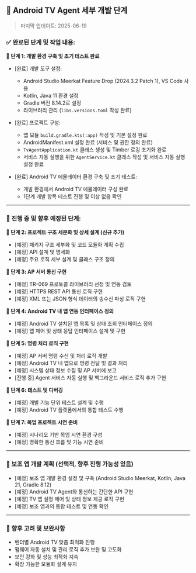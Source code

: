 ## 🚩 Android TV Agent 세부 개발 단계

> 마지막 업데이트: 2025-06-19

### ✅ 완료된 단계 및 작업 내용:

**🔸 단계 1: 개발 환경 구축 및 초기 테스트 완료**

* [완료] 개발 도구 설정:

  * Android Studio Meerkat Feature Drop (2024.3.2 Patch 1), VS Code 사용
  * Kotlin, Java 11 환경 설정
  * Gradle 버전 8.14.2로 설정
  * 라이브러리 관리 (`libs.versions.toml` 작성 완료)

* [완료] 프로젝트 구성:

  * 앱 모듈 `build.gradle.kts(:app)` 작성 및 기본 설정 완료
  * AndroidManifest.xml 설정 완료 (서비스 및 권한 정의 완료)
  * `TvAgentApplication.kt` 클래스 생성 및 Timber 로깅 초기화 완료
  * 서비스 자동 실행을 위한 `AgentService.kt` 클래스 작성 및 서비스 자동 실행 설정 완료

* [완료] Android TV 에뮬레이터 환경 구축 및 초기 테스트:

  * 개발 환경에서 Android TV 에뮬레이터 구성 완료
  * 1단계 개발 항목 테스트 진행 및 이상 없음 확인

---

### 🚧 진행 중 및 향후 예정된 단계:

**🔸 단계 2: 프로젝트 구조 세분화 및 상세 설계 (신규 추가)**

* [예정] 패키지 구조 세부화 및 코드 모듈화 계획 수립
* [예정] API 설계 및 명세화
* [예정] 주요 로직 세부 설계 및 클래스 구조 정의

**🔸 단계 3: AP 서버 통신 구현**

* [예정] TR-069 프로토콜 라이브러리 선정 및 연동 검토
* [예정] HTTPS REST API 통신 로직 구현
* [예정] XML 또는 JSON 형식 데이터의 송수신 파싱 로직 구현

**🔸 단계 4: Android TV 내 앱 연동 인터페이스 정의**

* [예정] Android TV 설치된 앱 목록 및 상태 조회 인터페이스 정의
* [예정] 앱 제어 및 상태 응답 인터페이스 설계 및 구현

**🔸 단계 5: 명령 처리 로직 구현**

* [예정] AP 서버 명령 수신 및 처리 로직 개발
* [예정] Android TV 내 앱으로 명령 전달 및 결과 처리
* [예정] 시스템 상태 정보 수집 및 AP 서버에 보고
* [진행 중] Agent 서비스 자동 실행 및 백그라운드 서비스 로직 추가 구현

**🔸 단계 6: 테스트 및 디버깅**

* [예정] 개별 기능 단위 테스트 설계 및 수행
* [예정] Android TV 플랫폼에서의 통합 테스트 수행

**🔸 단계 7: 목업 프로젝트 시연 준비**

* [예정] 시나리오 기반 목업 시연 환경 구성
* [예정] 명확한 통신 흐름 및 기능 시연 준비

---

### 📌 보조 앱 개발 계획 (선택적, 향후 진행 가능성 있음)

* [예정] 보조 앱 개발 환경 설정 및 구축 (Android Studio Meerkat, Kotlin, Java 21, Gradle 8.12)
* [예정] Android TV Agent와 통신하는 간단한 API 구현
* [예정] TV 앱 설정 제어 및 상태 정보 제공 로직 구현
* [예정] 보조 앱과의 통합 테스트 및 연동 확인

---

### 📌 향후 고려 및 보완사항

* 벤더별 Android TV 맞춤 최적화 진행
* 펌웨어 자동 설치 및 관리 로직 추가 보완 및 고도화
* 보안 강화 및 성능 최적화 지속
* 확장 가능한 모듈화 설계 유지
